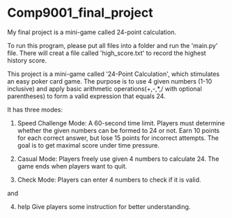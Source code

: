 # Comp9001_final_project
My final project is a mini-game called 24-point calculation.

To run this program, please put all files into a folder and run the 'main.py' file.
There will creat a file called 'high_score.txt' to record the highest history score.

This project is a mini-game called '24-Point Calculation', which stimulates an easy poker card game.
The purpose is to use 4 given numbers (1-10 inclusive) and apply basic arithmetic operations(+,-,*,/ with optional parentheses) 
to form a valid expression that equals 24.

It has three modes:
1. Speed Challenge Mode:
A 60-second time limit.
Players must determine whether the given numbers can be formed to 24 or not.
Earn 10 points for each correct answer, but lose 15 points for incorrect attempts.
The goal is to get maximal score under time pressure.

2. Casual Mode:
Players freely use given 4 numbers to calculate 24.
The game ends when players want to quit.

3. Check Mode:
Players can enter 4 numbers to check if it is valid.

and

4. help
Give players some instruction for better understanding.
